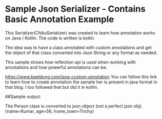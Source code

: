 # Sample Json Serializer - Contains Basic Annotation Example

This Serializer(ChikuSerializer) was created to learn how annotation works on Java / Kotlin.
The code is written is kotlin.

The idea was to have a class annotated with
custom annotations and get the object of that class converted into Json String
or any format as needed.

This sample shows how reflection api is used when working with annotations 
and how powerful annotations can be.

https://www.baeldung.com/java-custom-annotation You can follow this link to learn how to create annotation
the sample her is present in java format in that blog. I too followed that but did it in kotlin.

##Sample output:

The Person class is converted to json object (not a perfect json obj).
{name=Kumar, age=56, home_town=Trichy}
